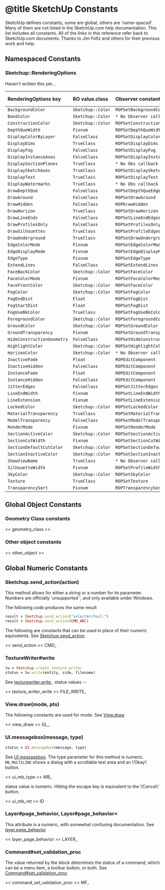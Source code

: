 # @title SketchUp Constants

SketchUp defines constants, some are global, others are 'name-spaced'.
Many of them are not listed in the SketchUp.com help documentation.
This list includes all constants.  All of the links in this reference refer back to SketchUp.com documents.
Thanks to Jim Foltz and others for their previous work and help.

## Namespaced Constants

### Sketchup::RenderingOptions

Haven't written this yet...

| RenderingOptions key       | RO value.class    | Observer constant                | Obs type   |
|:---------------------------|:------------------|:---------------------------------|:----------:|
| `BackgroundColor`          | `Sketchup::Color` | `ROPSetBackgroundColor`          | `12`       |
| `BandColor`                | `Sketchup::Color` | `* No Observer callback? *`      |            |
| `ConstructionColor`        | `Sketchup::Color` | `ROPSetConstructionColor`        | `15`       |
| `DepthQueWidth`            | `Fixnum`          | `ROPSetDepthQueWidth`            | `32`       |
| `DisplayColorByLayer`      | `FalseClass`      | `ROPSetDisplayColorByLayer`      | `16`       |
| `DisplayDims`              | `TrueClass`       | `ROPSetDisplayDims`              | `53`       |
| `DisplayFog`               | `FalseClass`      | `ROPSetDisplayFog`               | `19`       |
| `DisplayInstanceAxes`      | `FalseClass`      | `ROPSetDisplayInstanceAxes`      | `11`       |
| `DisplaySectionPlanes`     | `TrueClass`       | `* No Obs callback constant? *`  | `26`       |
| `DisplaySketchAxes`        | `TrueClass`       | `ROPSetDisplaySketchAxes`        | `36`       |
| `DisplayText`              | `TrueClass`       | `ROPSetDisplayText`              | `52`       |
| `DisplayWatermarks`        | `TrueClass`       | `* No Obs callback constant? *`  | `55`       |
| `DrawDepthQue`             | `FalseClass`      | `ROPSetDepthQueEdges`            | `30`       |
| `DrawGround`               | `FalseClass`      | `ROPSetDrawGround`               | `49`       |
| `DrawHidden`               | `FalseClass`      | `ROPDrawHidden`                  | `27`       |
| `DrawHorizon`              | `TrueClass`       | `ROPSetDrawHorizon`              | `48`       |
| `DrawLineEnds`             | `FalseClass`      | `ROPSetLineEndEdges`             | `31`       |
| `DrawProfilesOnly`         | `FalseClass`      | `ROPSetProfilesOnlyEdges`        | `34`       |
| `DrawSilhouettes`          | `TrueClass`       | `ROPSetProfileEdges`             | `8`        |
| `DrawUnderground`          | `TrueClass`       | `ROPSetDrawUnderground`          | `50`       |
| `EdgeColorMode`            | `Fixnum`          | `ROPSetEdgeColorMode`            | `5`        |
| `EdgeDisplayMode`          | `Fixnum`          | `ROPSetEdgeDisplayMode`          | `4`        |
| `EdgeType`                 | `Fixnum`          | `ROPSetEdgeType`                 | `38`       |
| `ExtendLines`              | `FalseClass`      | `ROPSetExtendLines`              | `17`       |
| `FaceBackColor`            | `Sketchup::Color` | `ROPSetFaceColor`                | `37`       |
| `FaceColorMode`            | `Fixnum`          | `ROPSetFaceColorMode`            | `10`       |
| `FaceFrontColor`           | `Sketchup::Color` | `ROPSetFaceColor`                | `37`       |
| `FogColor`                 | `Sketchup::Color` | `ROPSetFogColor`                 | `22`       |
| `FogEndDist`               | `Float`           | `ROPSetFogDist`                  | `23`       |
| `FogStartDist`             | `Float`           | `ROPSetFogDist`                  | `23`       |
| `FogUseBkColor`            | `TrueClass`       | `ROPSetFogUseBkColor`            | `54`       |
| `ForegroundColor`          | `Sketchup::Color` | `ROPSetForegroundColor`          | `13`       |
| `GroundColor`              | `Sketchup::Color` | `ROPSetGroundColor`              | `47`       |
| `GroundTransparency`       | `Fixnum`          | `ROPSetGroundTransparency`       | `51`       |
| `HideConstructionGeometry` | `FalseClass`      | `ROPSetHideConstructionGeometry` | `45`       |
| `HighlightColor`           | `Sketchup::Color` | `ROPSetHighlightColor`           | `14`       |
| `HorizonColor`             | `Sketchup::Color` | `* No Observer callback? *`      |            |
| `InactiveFade`             | `Float`           | `ROPEditComponent`               | `28`       |
| `InactiveHidden`           | `FalseClass`      | `ROPEditComponent`               | `28`       |
| `InstanceFade`             | `Float`           | `ROPEditComponent`               | `28`       |
| `InstanceHidden`           | `FalseClass`      | `ROPEditComponent`               | `28`       |
| `JitterEdges`              | `FalseClass`      | `ROPSetJitterEdges`              | `6`        |
| `LineEndWidth`             | `Fixnum`          | `ROPSetLineEndWidth`             | `33`       |
| `LineExtension`            | `Fixnum`          | `ROPSetLineExtension`            | `18`       |
| `LockedColor`              | `Sketchup::Color` | `ROPSetLockedColor`              | `35`       |
| `MaterialTransparency`     | `TrueClass`       | `ROPSetMaterialTransparency`     | `40`       |
| `ModelTransparency`        | `FalseClass`      | `ROPSetModelTransparency`        | `39`       |
| `RenderMode`               | `Fixnum`          | `ROPSetRenderMode`               | `1`        |
| `SectionActiveColor`       | `Sketchup::Color` | `ROPSetSectionActiveColor`       | `41`       |
| `SectionCutWidth`          | `Fixnum`          | `ROPSetSectionCutWidth`          | `44`       |
| `SectionDefaultCutColor`   | `Sketchup::Color` | `ROPSetSectionDefaultCutColor`   | `43`       |
| `SectionInactiveColor`     | `Sketchup::Color` | `ROPSetSectionInactiveColor`     | `42`       |
| `ShowViewName`             | `TrueClass`       | `* No Observer callback? *`      |            |
| `SilhouetteWidth`          | `Fixnum`          | `ROPSetProfileWidth`             | `9`        |
| `SkyColor`                 | `Sketchup::Color` | `ROPSetSkyColor`                 | `46`       |
| `Texture`                  | `TrueClass`       | `ROPSetTexture`                  | `3`        |
| `TransparencySort`         | `Fixnum`          | `ROPTransparencySortMethod`      | `29`       |



## Global Object Constants

### Geometry Class constants

<< geometry_class >>

### Other object constants

<< other_object >>


## Global Numeric Constants

### Sketchup.send_action(action)

This method allows for either a string or a number for its parameter.  Numbers are officially &#39;unsupported &#39;, and only available under Windows.  

The following code produces the same result

```ruby
result = Sketchup.send_action("selectArcTool:")
result = Sketchup.send_action(CMD_ARC)
```

The following are constants that can be used in place of their numeric equivalents.  See [Sketchup.send_action](http://www.sketchup.com/intl/en/developer/docs/ourdoc/sketchup#send_action).

<< send_action >> CMD_

### TextureWriter#write 

```ruby
tw = Sketchup.create_texture_writer
status = tw.write(entity, side, filename)
```
See [texturewriter.write ](http://www.sketchup.com/intl/en/developer/docs/ourdoc/texturewriter#write). status values --

<< texture_writer_write >>  FILE_WRITE_

### View.draw(mode, pts)

The following constants are used for mode.  See [View.draw](http://www.sketchup.com/intl/en/developer/docs/ourdoc/view#draw)


<< view_draw >> GL_

### UI.messagebox(message, type)

```ruby
status = UI.messagebox(message, type)
```

See [UI.messagebox](http://www.sketchup.com/intl/en/developer/docs/ourdoc/ui#messagebox).  The type parameter for this method is numeric.  ` MB_MULTILINE` shows a dialog with a scrollable text area and an \’Okay\’ button.
 
<< ui_mb_type >> MB_

status value is numeric.  Hitting the escape key is equivalent to the \’Cancel\’ button.

<< ui_mb_ret >> ID

### Layer#page_behavior, Layer#page_behavior=

This attribute is a numeric, with somewhat confusing documentation.  See [layer.page_behavior]( http://www.sketchup.com/intl/en/developer/docs/ourdoc/layer#page_behavior)

<< layer_page_behavior >> LAYER_

### Command#set_validation_proc

The value returned by the block determines the status of a command, which can be a menu item, a toolbar button, or both.  See [Command#set_validation_proc](http://www.sketchup.com/intl/en/developer/docs/ourdoc/command#set_validation_proc)

<< command_set_validation_proc >> MF_